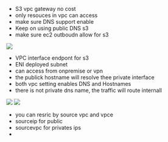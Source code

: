 

- S3 vpc gateway no cost
- only resouces in vpc can access
- make sure DNS support enable
- Keep on using public DNS s3
- make sure ec2 outboudn allow for s3


<img src="12.1.png" />



- VPC interface endpont for s3
- ENI deployed subnet
- can access from onpremise or vpn
- the publick hostname will resolve thee private interface
- both vpc setting enables DNS and Hostnames
- there is not private dns name, the traffic will route internall


<img src="12.2.png" />

<img src="12.3.png" />



- you can resric by source vpc and vpce
- sourceip for public
- sourcevpc for privates ips
- 